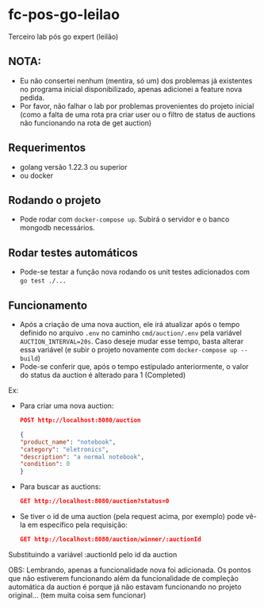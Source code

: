 # fc-pos-go-leilao
Terceiro lab pós go expert (leilão)

## NOTA:
  * Eu não consertei nenhum (mentira, só um) dos problemas já existentes no programa inicial disponibilizado, apenas adicionei a feature nova pedida.
  * Por favor, não falhar o lab por problemas provenientes do projeto inicial (como a falta de uma rota pra criar user ou o filtro de status de auctions não funcionando na rota de get auction)

## Requerimentos
  * golang versão 1.22.3 ou superior
  * ou docker

## Rodando o projeto
  * Pode rodar com `docker-compose up`. Subirá o servidor e o banco mongodb necessários.

## Rodar testes automáticos
  * Pode-se testar a função nova rodando os unit testes adicionados com `go test ./...`

## Funcionamento
  * Após a criação de uma nova auction, ele irá atualizar após o tempo definido no arquivo `.env` no caminho `cmd/auction/.env` pela variável `AUCTION_INTERVAL=20s`. Caso deseje mudar esse tempo, basta alterar essa variável (e subir o projeto novamente com `docker-compose up --build`)
  * Pode-se conferir que, após o tempo estipulado anteriormente, o valor do status da auction é alterado para 1 (Completed)

  Ex:
  * Para criar uma nova auction:
     ```json
     POST http://localhost:8080/auction

    {
    "product_name": "notebook",
    "category": "eletronics",
    "description": "a normal notebook",
    "condition": 0
    }
     ```

     

  * Para buscar as auctions:

     ```json
     GET http://localhost:8080/auction?status=0
     ```
  * Se tiver o id de uma auction (pela request acima, por exemplo) pode vê-la em específico pela requisição:

     ```json
     GET http://localhost:8080/auction/winner/:auctionId
     ```
  Substituindo a variável :auctionId pelo id da auction

OBS: Lembrando, apenas a funcionalidade nova foi adicionada. Os pontos que não estiverem funcionando além da funcionalidade de compleção automática da auction é porque já não estavam funcionando no projeto original... (tem muita coisa sem funcionar)
